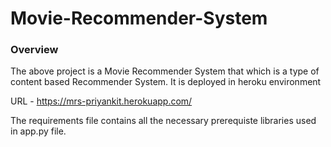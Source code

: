 # Movie-Recommender-System

### Overview

The above project is a Movie Recommender System that which is a type of content based Recommender System.
It is deployed in heroku environment

URL - https://mrs-priyankit.herokuapp.com/

The requirements file contains all the necessary prerequiste libraries used in app.py file.
